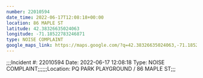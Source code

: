 ```yaml
---
number: 22010594
date_time: 2022-06-17T12:08:18+00:00
location: 86 MAPLE ST
latitude: 42.38326635024063
longitude: -71.18522783246871
type: NOISE COMPLAINT
google_maps_link: https://maps.google.com/?q=42.38326635024063,-71.18522783246871
---
```


;;;Incident #: 22010594  Date: 2022-06-17 12:08:18   Type: NOISE COMPLAINT;;;;;;Location: PQ PARK PLAYGROUND / 86 MAPLE ST;;;

